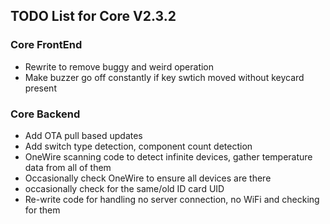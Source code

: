 ## TODO List for Core V2.3.2

### Core FrontEnd
* Rewrite to remove buggy and weird operation
* Make buzzer go off constantly if key swtich moved without keycard present

### Core Backend
* Add OTA pull based updates
* Add switch type detection, component count detection
* OneWire scanning code to detect infinite devices, gather temperature data from all of them
* Occasionally check OneWire to ensure all devices are there
* occasionally check for the same/old ID card UID
* Re-write code for handling no server connection, no WiFi and checking for them

